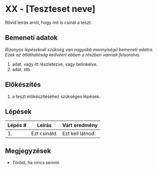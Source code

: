 # XX - [Teszteset neve]

Rövid leírás arról, hogy mit is csinál a teszt.

## Bemeneti adatok
*Bizonyos lépéseknél szükség van nagyobb mennyiségű bemeneti adatra.
Ezek az átláthatóság kedvéért ebben a részben vannak felsorolva.*

1. adat, vagy itt részletezve, vagy belinkelve.
2. adat, stb.

## Előkészítés

1. a teszt előkészítéséhez szükséges lépések.

## Lépések

| Lépés # | Leírás | Várt eredmény |
| ------- | ------ | ------------- |
| 1. | Ezt csináld. | Ezt kell látnod. |

## Megjegyzések

* Töröld, ha nincs semmi.